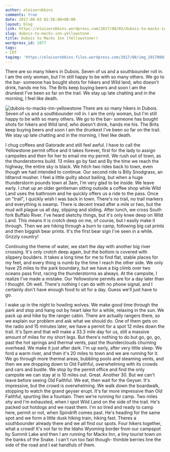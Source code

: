 ```yaml
---
author: eloiserobbins
comments: true
date: 2017-08-03 02:56:08+00:00
layout: blog
link: https://eloiserobbins.wordpress.com/2017/08/03/dubois-to-macks-inn-yellowstone/
slug: dubois-to-macks-inn-yellowstone
title: Dubois to Macks Inn (Yellowstone!)
wordpress_id: 1077
tags:
- CDT
tagimg: 'https://eloiserobbins.files.wordpress.com/2017/08/img_20170802_183636_021.jpg'
---
```


There are so many hikers in Dubois. Seven of us and a southbounder roll in. I am the only woman, but I'm still happy to be with so many others. We go to the bar- someone has bought shots for hikers and Wild land, who doesn't drink, hands me his. The Brits keep buying beers and soon I am the drunkest I've been so far on the trail. We stay up late chatting and in the morning, I feel like death.


![dubois-to-macks-inn-yellowstone](https://eloiserobbins.files.wordpress.com/2017/08/img_20170802_183636_021.jpg)
There are so many hikers in Dubois. Seven of us and a southbounder roll in. I am the only woman, but I'm still happy to be with so many others. We go to the bar- someone has bought shots for hikers and Wild land, who doesn't drink, hands me his. The Brits keep buying beers and soon I am the drunkest I've been so far on the trail. We stay up late chatting and in the morning, I feel like death.

I chug coffees and Gatorade and still feel awful. I have to call the Yellowstone permit office and it takes forever, first for the lady to assign campsites and then for her to email me my permit. We rush out of town, as the thunderstorms build. 13 miles go by fast and By the time we reach the highway, the entire sky is black. We hitch two rides back to town, even though we had intended to continue. Our second ride is Billy Snodgrass, an Iditarod musher. I feel a little guilty about bailing, but when a huge thunderstorm pounds town at 3am, I'm very glad to be inside.
We leave early. I chat up an older gentleman sitting outside a coffee shop while Wild Land uses the bathroom and he quickly offers us a ride to the pass. Once on "trail", I quickly wish I was back in town. There's no trail, no trail markers and everything is swamp. There is decent tread after a mile or two, but the mud will plague us all day, slipping and sliding. After lunch, we cross South fork Buffalo River. I've heard sketchy things, but it's only knee deep on Wild Land. This means it is crotch deep on me, of course, but I easily make it through. Then we are hiking through a burn to camp, following big cat prints and then biggish bear prints. It's the first bear sign I've seen in a while. Grizzly country!


Continuing the theme of water, we start the day with another big river crossing. It's only crotch deep again, but the bottom is covered with slippery boulders. It takes a long time for me to find flat, stable places for my feet, and every thing is numb by the time I reach the other side. We only have 25 miles to the park boundary, but we have a big climb over two oceans pass first, racing the thunderstorms as always. At the campsite, I realize I've made a mistake. Our Yellowstone permits are for a day later than I thought. Oh well. There's nothing I can do with no phone signal, and I certainly don't have enough food to sit for a day. Guess we'll just have to go.


I wake up in the night to howling wolves. We make good time through the park and stop and hang out by heart lake for a while, relaxing in the sun. We pack up and hike by the ranger cabin. There are actually rangers there, so we explain our problem and ask what we should do. One of them gets on the radio and 15 minutes later, we have a permit for a spot 12 miles down the trail. It's 5pm and that will make a 33.3 mile day for us, still a massive amount of miles for my short legs. But there's nothing to do but go, go, go, past the hot springs and thermal vents, past the thunderclouds churning overhead. We make it just after dark.
I'm up early, after very little sleep. We ford a warm river, and then it's 20 miles to town and we are running for it. We go through more thermal areas, bubbling pools and steaming vents, and then we are dropping down to Old Faithful, overwhelming with its crowds and cars and bustle. We stop by the permit office and find the only campsite we can stay at is 10 miles out. Great. Another 30.
But we can't leave before seeing Old Faithful. We eat, then wait for the Geyser. It's impressive, but the crowd is overwhelming. We walk down the boardwalk, stopping to watch the grand geyser erupt. It's far more impressive than Old Faithful, spurting like a fountain. Then we're running for camp. Two miles shy and I'm exhausted, when I spot Wild Land on the side of the trail. He's packed out hotdogs and we roast them. I'm so tired and ready to camp here, permit or not, when Spindrift comes past. He's heading for the same spot and we form a little dusk hiking train, hiking fast. Theres a southbounder already there and we all find our spots. Four hikers together, what a crowd!
It's not far to the Idaho Wyoming border from our campspot by Summit Lake and then I am running for Macks Inn, a tiny tourist town on the banks of the Snake. I can't run too fast though- thimble berries line the side of the road and I eat handfuls of them.
